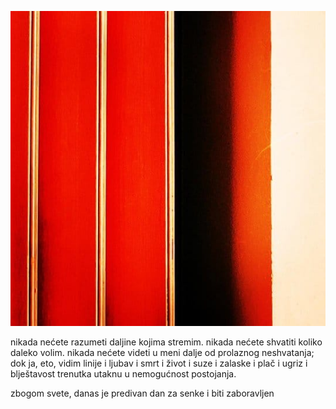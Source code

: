![](lines.jpg)

nikada nećete razumeti daljine kojima
stremim.
nikada nećete shvatiti koliko daleko
volim.
nikada nećete videti u meni dalje od
prolaznog neshvatanja;
dok ja, eto, vidim
linije
i ljubav
i smrt
i život
i suze
i zalaske
i plač
i ugriz
i blještavost trenutka utaknu u nemogućnost postojanja.

zbogom svete, danas je predivan dan za
senke
i biti
zaboravljen
